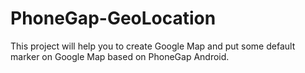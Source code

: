 # PhoneGap-GeoLocation

This project will help you to create Google Map and put some default marker on Google Map based on PhoneGap Android.
